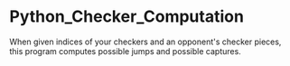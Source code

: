 # Python_Checker_Computation
When given indices of your checkers and an opponent's checker pieces, this program computes possible jumps and possible captures.
